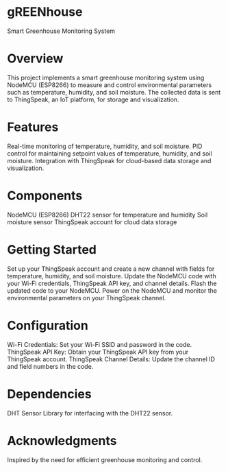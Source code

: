 # gREENhouse
Smart Greenhouse Monitoring System

# Overview
This project implements a smart greenhouse monitoring system using NodeMCU (ESP8266) to measure and control environmental parameters such as temperature, humidity, and soil moisture. The collected data is sent to ThingSpeak, an IoT platform, for storage and visualization.

# Features
Real-time monitoring of temperature, humidity, and soil moisture.
PID control for maintaining setpoint values of temperature, humidity, and soil moisture.
Integration with ThingSpeak for cloud-based data storage and visualization.

# Components
NodeMCU (ESP8266)
DHT22 sensor for temperature and humidity
Soil moisture sensor
ThingSpeak account for cloud data storage

# Getting Started
Set up your ThingSpeak account and create a new channel with fields for temperature, humidity, and soil moisture.
Update the NodeMCU code with your Wi-Fi credentials, ThingSpeak API key, and channel details.
Flash the updated code to your NodeMCU.
Power on the NodeMCU and monitor the environmental parameters on your ThingSpeak channel.

# Configuration
Wi-Fi Credentials: Set your Wi-Fi SSID and password in the code.
ThingSpeak API Key: Obtain your ThingSpeak API key from your ThingSpeak account.
ThingSpeak Channel Details: Update the channel ID and field numbers in the code.

# Dependencies
DHT Sensor Library for interfacing with the DHT22 sensor.

# Acknowledgments
Inspired by the need for efficient greenhouse monitoring and control.
